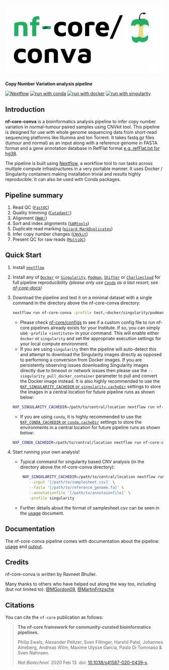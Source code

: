 # ![nf-core-conva](docs/images/nf-core-conva_logo.png)

**Copy Number Variation analysis pipeline**

[![Nextflow](https://img.shields.io/badge/nextflow%20DSL2-%E2%89%A521.03.0--edge-23aa62.svg?labelColor=000000)](https://www.nextflow.io/)
[![run with conda](http://img.shields.io/badge/run%20with-conda-3EB049?labelColor=000000&logo=anaconda)](https://docs.conda.io/en/latest/)
[![run with docker](https://img.shields.io/badge/run%20with-docker-0db7ed?labelColor=000000&logo=docker)](https://www.docker.com/)
[![run with singularity](https://img.shields.io/badge/run%20with-singularity-1d355c.svg?labelColor=000000)](https://sylabs.io/docs/)

## Introduction

**nf-core-conva** is a bioinformatics analysis pipeline to infer copy number variation in normal-tumour paired samples using CNVkit tool. This pipeline is designed for use with whole genome sequencing data from short-read sequencing platforms like Illumina and Ion Torrent. It takes fastq.gz files (tumour and normal) as an input along with a reference genome in FASTA format and a gene annotation database in RefFlat format [e.g. refFlat.txt for hg38](http://hgdownload.soe.ucsc.edu/goldenPath/hg38/database/).

The pipeline is built using [Nextflow](https://www.nextflow.io), a workflow tool to run tasks across multiple compute infrastructures in a very portable manner. It uses Docker / Singularity containers making installation trivial and results highly reproducible. It can also be used with Conda packages.

## Pipeline summary

1. Read QC ([`FastQC`](https://www.bioinformatics.babraham.ac.uk/projects/fastqc/))
2. Quality trimming ([`Cutadapt!`](https://cutadapt.readthedocs.io/en/stable/index.html))
3. Alignment ([`BWA!`](https://github.com/lh3/bwa))
4. Sort and index alignments ([`SAMtools`](https://sourceforge.net/projects/samtools/files/samtools/))
5. Duplicate read marking ([`picard MarkDuplicates`](https://broadinstitute.github.io/picard/))
6. Infer copy number changes ([`CNVkit`](https://cnvkit.readthedocs.io/en/stable/index.html))
7. Present QC for raw reads ([`MultiQC`](http://multiqc.info/))
 
## Quick Start

1. Install [`nextflow`](https://nf-co.re/usage/installation)

2. Install any of [`Docker`](https://docs.docker.com/engine/installation/) or [`Singularity`](https://www.sylabs.io/guides/3.0/user-guide/), [`Podman`](https://podman.io/), [`Shifter`](https://nersc.gitlab.io/development/shifter/how-to-use/) or [`Charliecloud`](https://hpc.github.io/charliecloud/) for full pipeline reproducibility _(please only use [`Conda`](https://conda.io/miniconda.html) as a last resort; see [nf-core-docs](https://nf-co.re/usage/configuration#basic-configuration-profiles))_

3. Download the pipeline and test it on a minimal dataset with a single command in the directory above the nf-core-conva directory:

    ```bash
    nextflow run nf-core-conva -profile test,<docker/singularity/podman/shifter/charliecloud/conda/institute>
    ```

    * Please check [nf-core/configs](https://github.com/nf-core/configs#documentation) to see if a custom config file to run nf-core pipelines already exists for your Institute. If so, you can simply use `-profile <institute>` in your command. This will enable either `docker` or `singularity` and set the appropriate execution settings for your local compute environment.
    * If you are using `singularity` then the pipeline will auto-detect this and attempt to download the Singularity images directly as opposed to performing a conversion from Docker images. If you are persistently observing issues downloading Singularity images directly due to timeout or network issues then please use the `--singularity_pull_docker_container` parameter to pull and convert the Docker image instead. It is also highly recommended to use the [`NXF_SINGULARITY_CACHEDIR` or `singularity.cacheDir`](https://www.nextflow.io/docs/latest/singularity.html?#singularity-docker-hub) settings to store the images in a central location for future pipeline runs as shown below:
    
    ```bash
    NXF_SINGULARITY_CACHEDIR=/path/to/central/location nextflow run nf-core-conva -profile test,singularity
    ```        

    * If you are using `conda`, it is highly recommended to use the [`NXF_CONDA_CACHEDIR` or `conda.cacheDir`](https://www.nextflow.io/docs/latest/conda.html) settings to store the environments in a central location for future pipeline runs as shown below:

    ```bash
    NXF_CONDA_CACHEDIR=/path/to/central/location nextflow run nf-core-conva -profile test,conda
    ```

4. Start running your own analysis!


    * Typical command for singularity based CNV analysis (in the directory above the nf-core-conva directory):

        ```bash
         NXF_SINGULARITY_CACHEDIR=/path/to/central/location nextflow run nf-core-conva \
            --input '[/path/to/samplesheet.csv]' \
            --fasta '[/path/to/reference_genome.fa]' \
            --annotationfile '[/path/to/annotaionfile]' \
            -profile singularity
        ```
    * Further details about the format of samplesheet.csv can be seen in the [usage](https://github.com/nibscbioinformatics/nf-core-conva/blob/master/docs/usage.md) document.

## Documentation

The nf-core-conva pipeline comes with documentation about the pipeline: [usage](https://github.com/nibscbioinformatics/nf-core-conva/blob/master/docs/usage.md) and [output](https://github.com/nibscbioinformatics/nf-core-conva/blob/master/docs/output.md).

## Credits

nf-core-conva is written by Ravneet Bhuller.

Many thanks to others who have helped out along the way too, including (but not limited to):
[@MGordon09](https://github.com/MGordon09),
[@MartinFritzsche](https://github.com/MartinFritzsche)

## Citations

You can cite the `nf-core` publication as follows:

> **The nf-core framework for community-curated bioinformatics pipelines.**
>
> Philip Ewels, Alexander Peltzer, Sven Fillinger, Harshil Patel, Johannes Alneberg, Andreas Wilm, Maxime Ulysse Garcia, Paolo Di Tommaso & Sven Nahnsen.
>
> _Nat Biotechnol._ 2020 Feb 13. doi: [10.1038/s41587-020-0439-x](https://dx.doi.org/10.1038/s41587-020-0439-x).
